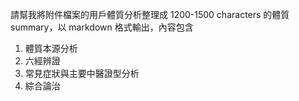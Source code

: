 請幫我將附件檔案的用戶體質分析整理成 1200-1500 characters 的體質 summary，以 markdown 格式輸出，內容包含
1. 體質本源分析
2. 六經辨證
3. 常見症狀與主要中醫證型分析
4. 綜合論治
